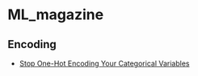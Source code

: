 # ML_magazine

## Encoding
- [Stop One-Hot Encoding Your Categorical Variables](https://towardsdatascience.com/stop-one-hot-encoding-your-categorical-variables-bbb0fba89809)
